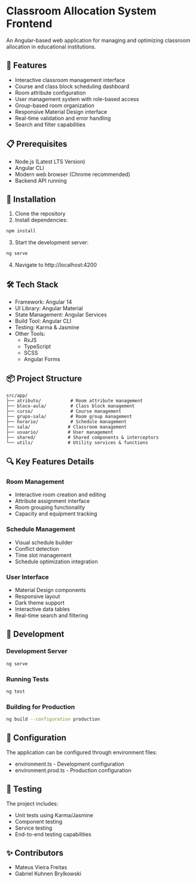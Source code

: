 # Classroom Allocation System Frontend

An Angular-based web application for managing and optimizing classroom allocation in educational institutions.

## 🚀 Features

- Interactive classroom management interface
- Course and class block scheduling dashboard
- Room attribute configuration
- User management system with role-based access
- Group-based room organization
- Responsive Material Design interface
- Real-time validation and error handling
- Search and filter capabilities

## 📋 Prerequisites

- Node.js (Latest LTS Version)
- Angular CLI
- Modern web browser (Chrome recommended)
- Backend API running

## 🔧 Installation

1. Clone the repository
2. Install dependencies:
```bash
npm install
```
3. Start the development server:
```bash
ng serve
```
4. Navigate to http://localhost:4200
## 🛠️ Tech Stack
- Framework: Angular 14
- UI Library: Angular Material
- State Management: Angular Services
- Build Tool: Angular CLI
- Testing: Karma & Jasmine
- Other Tools:
  - RxJS
  - TypeScript
  - SCSS
  - Angular Forms
## 📦 Project Structure
```plaintext
src/app/
├── atributo/           # Room attribute management
├── bloco-aula/         # Class block management
├── curso/              # Course management
├── grupo-sala/         # Room group management
├── horario/            # Schedule management
├── sala/              # Classroom management
├── usuario/           # User management
├── shared/            # Shared components & interceptors
└── utils/             # Utility services & functions
 ```

## 🔍 Key Features Details
### Room Management
- Interactive room creation and editing
- Attribute assignment interface
- Room grouping functionality
- Capacity and equipment tracking
### Schedule Management
- Visual schedule builder
- Conflict detection
- Time slot management
- Schedule optimization integration
### User Interface
- Material Design components
- Responsive layout
- Dark theme support
- Interactive data tables
- Real-time search and filtering
## 🧪 Development
### Development Server
```bash
ng serve
 ```

### Running Tests
```bash
ng test
 ```

### Building for Production
```bash
ng build --configuration production
 ```

## 🔧 Configuration
The application can be configured through environment files:

- environment.ts - Development configuration
- environment.prod.ts - Production configuration
## 🧪 Testing
The project includes:

- Unit tests using Karma/Jasmine
- Component testing
- Service testing
- End-to-end testing capabilities
## ✨ Contributors
- Mateus Vieira Freitas
- Gabriel Kuhnen Brylkowski
